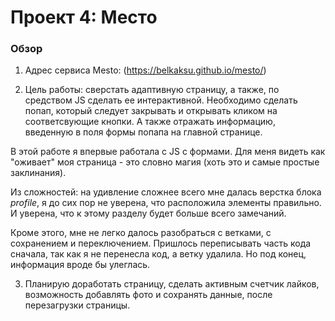 # Проект 4: Место

### Обзор

1. Адрес сервиса Mesto: (https://belkaksu.github.io/mesto/)

2. Цель работы: сверстать адаптивную страницу, а также, по средством JS сделать ее интерактивной. Необходимо сделать попап, который следует закрывать и открывать кликом на соответсвующие кнопки. А также отражать информацию, введенную в поля формы попапа на главной странице.

В этой работе я впервые работала с JS с формами. Для меня видеть как "оживает" моя страница - это словно магия (хоть это и самые простые заклинания).

Из сложностей: на удивление сложнее всего мне далась верстка блока *profile*, я до сих пор не уверена, что расположила элементы правильно. И уверена, что к этому разделу будет больше всего замечаний.

Кроме этого, мне не легко далось разобраться с ветками, с сохранением и переключением. Пришлось переписывать часть кода сначала, так как я не перенесла код, а ветку удалила. Но под конец, информация вроде бы улеглась.

3. Планирую доработать страницу, сделать активным счетчик лайков, возможность добавлять фото и сохранять данные, после перезагрузки страницы.
